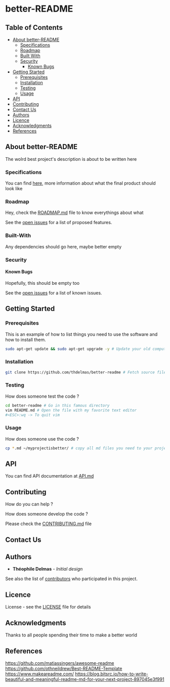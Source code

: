 # better-README

## Table of Contents

* [About better-README](#about-better-readme)
  * [Specifications](#specifications)
  * [Roadmap](#roadmap)
  * [Built With](#built-with)
  * [Security](#security)
    * [Known Bugs](#known-bugs)
* [Getting Started](#getting-started)
  * [Prerequisites](#prerequisites)
  * [Installation](#installation)
  * [Testing](#testing)
  * [Usage](#usage)
* [API](API.md)
* [Contributing](#contributing)
* [Contact Us](#contact-us)
* [Authors](#authors)
* [Licence](#licence)
* [Acknowledgments](#acknowledgments)
* [References](#references)

## About better-README

The wolrd best project's description is about to be written here

### Specifications

You can find [here](SPECIFICATIONS.md), more information about what the final product should look like

### Roadmap

Hey, check the [ROADMAP.md](ROADMAP.md) file to know everythings about what 

See the [open issues](https://github.com/thdelmas/better-README/issues) for a list of proposed features.

### Built-With

Any dependencies should go here, maybe better empty

### Security

#### Known Bugs

Hopefully, this should be empty too

See the [open issues](https://github.com/thdelmas/better-README/issues) for a list of known issues.

## Getting Started

### Prerequisites

This is an example of how to list things you need to use the software and how to install them.

```sh
sudo apt-get update && sudo apt-get upgrade -y # Update your old computer
```

### Installation

```sh
git clone https://github.com/thdelmas/better-readme # Fetch source files

```

### Testing

How does someone test the code ?

```sh
cd better-readme # Go in this famous directory
vim README.md # Open the file with my favorite text editor
#<ESC>:wq -> To quit vim

```

### Usage

How does someone use the code ?

```sh
cp *.md ~/myprojectisbetter/ # copy all md files you need to your project

```

## API

You can find API documentation at [API.md](API.md)


## Contributing

How do you can help ?

How does someone develop the code ?

Please check the [CONTRIBUTING.md](CONTRIBUTING.md) file

## Contact Us

## Authors

* **Théophile Delmas** - *Initial design*

See also the list of [contributors](https://github.com/thdelmas/better-README/graphs/contributors) who participated in this project.

## Licence

License - see the [LICENSE](LICENSE) file for details

## Acknowledgments

Thanks to all people spending their time to make a better world

## References

<https://github.com/matiassingers/awesome-readme>
<https://github.com/othneildrew/Best-README-Template>
<https://www.makeareadme.com/>
<https://blog.bitsrc.io/how-to-write-beautiful-and-meaningful-readme-md-for-your-next-project-897045e3f991>
